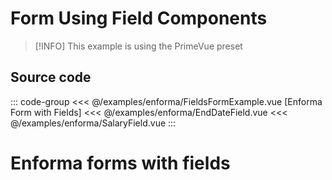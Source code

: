 <script setup>
import FormExample from './enforma/FieldsFormExample.vue'
</script>

# Form Using Field Components

> [!INFO] This example is using the PrimeVue preset

<ClientOnly>
    <LiveDemo :component="FormExample"></LiveDemo>
</ClientOnly>

## Source code

::: code-group
<<< @/examples/enforma/FieldsFormExample.vue [Enforma Form with Fields]
<<< @/examples/enforma/EndDateField.vue
<<< @/examples/enforma/SalaryField.vue
:::

# Enforma forms with fields

<!-- 
This page should provide:
1. Complete working example of a Enforma form
2. Fields are rendered using EncolaField, EncolaRepeatable components
3. Props are passed directly to the field
4. Include a few simple fields
5. Include a repeatable field
6. Show validation errors
7. Submit handling (alert a message on valid form)

Page should provide not just code but a working example. 
Component file will be in ./components/FieldsFormExample.vue
-->

